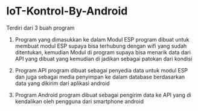 # IoT-Kontrol-By-Android

Terdiri dari 3 buah program

1. Program yang dimasukkan ke dalam Modul ESP
program dibuat untuk membuat modul ESP supaya bisa terhubung dengan wifi yang sudah ditentukan, kemudian Modul di program supaya bisa menarik data dari API yang dibuat yang kemudian di jadikan sebagai patokan dari kondisi

2. Program API
program dibuat sebagai penyedia data untuk modul ESP dan juga sebagai media penyimpan ke dalam database berdasarkan data yang dikirim dari aplikasi android

3. Program Android
program dibuat sebagai pengirim data ke API yang di kendalikan oleh pengguna dari smartphone android
